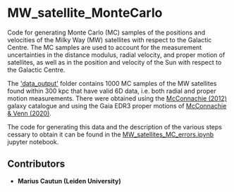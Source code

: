 # MW_satellite_MonteCarlo  

Code for generating Monte Carlo (MC) samples of the positions and velocities of the Milky Way (MW) satellites with respect to the Galactic Centre. The MC samples are used to account for the measurement uncertainties in the distance modulus, radial velocity, and proper motion of satellites, as well as in the position and velocity of the Sun with respect to the Galactic Centre.  

The ['data_output'](data_output) folder contains 1000 MC samples of the MW satellites found within 300 kpc that have valid 6D data, i.e. both radial and proper motion measurements. There were obtained using the [McConnachie (2012)]() galaxy catalogue and using the Gaia EDR3 proper motions of [McConnachie & Venn (2020)]().  

The code for generating this data and the description of the various steps cessary to obtain it can be found in the [MW_satellites_MC_errors.ipynb](MW_satellites_MC_errors.ipynb) jupyter notebook.

## Contributors
* **Marius Cautun (Leiden University)** 
